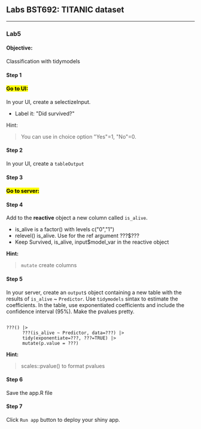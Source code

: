 ##  Labs BST692: TITANIC dataset

---

### Lab5

#### Objective:

Classification with tidymodels 

#### Step 1

#### <mark>Go to UI:</mark>

In your UI, create a selectizeInput. 

* Label it: "Did survived?"

Hint: 

> You can use in choice option "Yes"=1, "No"=0.

#### Step 2

In your UI, create a `tableOutput`

#### Step 3

#### <mark>Go to server:</mark>

#### Step 4

Add to the **reactive** object a new column called `is_alive`. 

* is_alive is a factor() with levels c("0","1")
* relevel() is_alive. Use for the ref argument ???$???
* Keep Survived, is_alive, input$model_var in the reactive object
 

**Hint:**

> `mutate` create columns


#### Step 5

In your server, create an `output$` object containing a new table with the results of `is_alive` ~ `Predictor`. Use `tidymodels` sintax to estimate the coefficients. In the table, use exponentiated coefficients and include the confidence interval (95%). Make the pvalues pretty. 


```

???() |> 
      ???(is_alive ~ Predictor, data=???) |> 
      tidy(exponentiate=???, ???=TRUE) |> 
      mutate(p.value = ???)

```

**Hint:**

> scales::pvalue() to format pvalues

#### Step 6

Save the app.R file

#### Step 7

Click `Run app` button to deploy your shiny app. 


